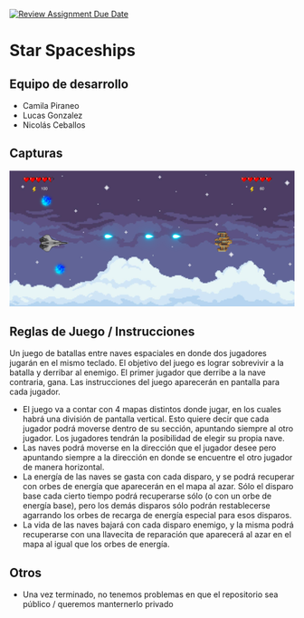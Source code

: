 [![Review Assignment Due Date](https://classroom.github.com/assets/deadline-readme-button-24ddc0f5d75046c5622901739e7c5dd533143b0c8e959d652212380cedb1ea36.svg)](https://classroom.github.com/a/-m140JPW)
# Star Spaceships

## Equipo de desarrollo

- Camila Piraneo
- Lucas Gonzalez
- Nicolás Ceballos

## Capturas

![Menu_202](gameplay.png) 

## Reglas de Juego / Instrucciones

Un juego de batallas entre naves espaciales en donde dos jugadores jugarán en el mismo teclado. El objetivo del juego es lograr sobrevivir a la batalla y derribar al enemigo. El primer jugador que derribe a la nave contraria, gana. Las instrucciones del juego aparecerán en pantalla para cada jugador.
-  El juego va a contar con 4 mapas distintos donde jugar, en los cuales habrá una división de pantalla vertical. Esto quiere decir que cada jugador podrá moverse dentro de su sección, apuntando siempre al otro jugador. Los jugadores tendrán la posibilidad de elegir su propia nave.
-  Las naves podrá moverse en la dirección que el jugador desee pero apuntando siempre a la dirección en donde se encuentre el otro jugador de manera horizontal.
-  La energía de las naves se gasta con cada disparo, y se podrá recuperar con orbes de energía que aparecerán en el mapa al azar. Sólo el disparo base cada cierto tiempo podrá recuperarse sólo (o con un orbe de energía base), pero los demás disparos sólo podrán restablecerse agarrando los orbes de recarga de energía especial para esos disparos.
-  La vida de las naves bajará con cada disparo enemigo, y la misma podrá recuperarse con una llavecita de reparación que aparecerá al azar en el mapa al igual que los orbes de energía.


## Otros

- Una vez terminado, no tenemos problemas en que el repositorio sea público / queremos manternerlo privado

